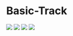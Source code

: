 # Basic-Track
![](http://i.llegrand.fr/1m200.png)
![](http://i.llegrand.fr/2m200.png)
![](http://i.llegrand.fr/3m200.png)
![](http://i.llegrand.fr/4m200.png)
